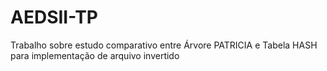# AEDSII-TP
Trabalho sobre estudo comparativo entre Árvore PATRICIA e Tabela HASH para implementação de arquivo invertido
